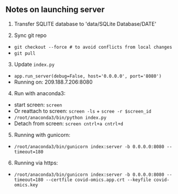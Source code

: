 
## Notes on launching server

1. Transfer SQLITE database to 'data/SQLite Database/DATE'

2. Sync git repo
- `git checkout --force # to avoid conflicts from local changes`
- `git pull`

3. Update `index.py`
- `app.run_server(debug=False, host='0.0.0.0', port='8080')`
- Running on: 209.188.7.206:8080

4. Run with anaconda3:
- start screen: `screen`
- Or reattach to screen: `screen -ls` + `scree -r $screen_id`
- `/root/anaconda3/bin/python index.py`
- Detach from screen: `screen cntrl+a cntrl+d`

5. Running with gunicorn:
- `/root/anaconda3/bin/gunicorn index:server -b 0.0.0.0:8080 --timeout=180`

6. Running via https:
- `/root/anaconda3/bin/gunicorn index:server -b 0.0.0.0:8080 --timeout=180 --certfile covid-omics.app.crt --keyfile covid-omics.key`